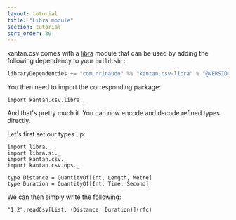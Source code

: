 ```yaml
---
layout: tutorial
title: "Libra module"
section: tutorial
sort_order: 30
---
```

kantan.csv comes with a [libra](https://github.com/to-ithaca/libra) module that can be used
by adding the following dependency to your `build.sbt`:

```scala
libraryDependencies += "com.nrinaudo" %% "kantan.csv-libra" % "@VERSION@"
```

You then need to import the corresponding package:

```tut:silent
import kantan.csv.libra._
```

And that's pretty much it. You can now encode and decode refined types directly.

Let's first set our types up:

```tut:silent
import libra._
import libra.si._
import kantan.csv._
import kantan.csv.ops._

type Distance = QuantityOf[Int, Length, Metre]
type Duration = QuantityOf[Int, Time, Second]
```

We can then simply write the following:

```tut
"1,2".readCsv[List, (Distance, Duration)](rfc)
```
